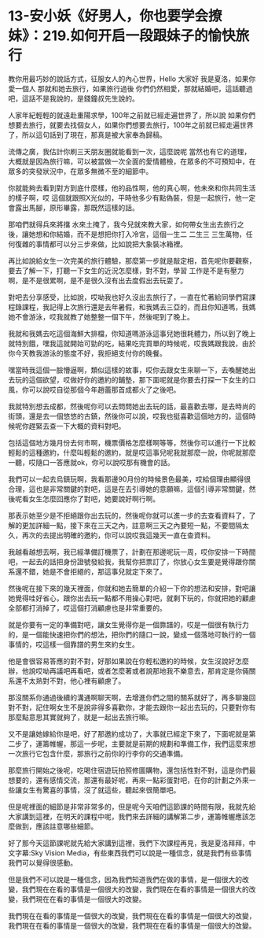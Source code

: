 # 13-安小妖《好男人，你也要学会撩妹》：219.如何开启一段跟妹子的愉快旅行

教你用最巧妙的說話方式，征服女人的內心世界，Hello 大家好 我是夏洛，如果你愛一個人 那就和她去旅行，如果旅行過後 你們仍然相愛，那就結婚吧，這話聽過吧，這話不是我說的，是錢鐘叔先生說的。

人家年紀輕輕的就遠赴重陽求學，100年之前就已經走遍世界了，所以說 如果你們想要去旅行，就要去找個女人，如果你們想要去旅行，100年之前就已經走遍世界了，所以這句話到了現在，那真是被大家奉為歸稿。

流傳之廣，我估計你刷三天朋友圈就能看到一次，這麼說呢 當然也有它的道理，大概就是因為旅行嘛，可以被當做一次全面的愛情體檢，在眾多的不可預知中，在眾多的突發狀況中，在眾多無微不至的細節中。

你就能夠去看到對方到底什麼樣，他的品性啊，他的真心啊，他未來和你共同生活的樣子啊，哎 這個就跟照X光似的，平時他多少有點偽裝，但是一起旅行，他一定會露出馬腳，原形畢露，那既然這樣的話。

那咱們就得兵來將擋 水來土掩了，我今兒就來教大家，如何帶女生出去旅行之後，讓她想和你結婚，而不是想把你打入冷宮，這個一生二 二生三 三生萬物，任何復雜的事情都可以分三步來做，比如說把大象裝冰箱裡。

再比如說給女生一次完美的旅行體驗，那麼第一步就是敲定相，首先呢你要觀察，要去了解一下，打聽一下女生的近況怎麼樣，對不對，學習 工作是不是有壓力啊，是不是很累啊，是不是很久沒有出去度假出去玩耍了。

對吧去分享感受，比如說，哎呦我也好久沒出去旅行了，一直在忙著給同學們寫課程錄課程，我記得上次旅行還是去年暑假，和我媽去三亞的，而且你知道嗎，我媽她不會游泳，哎我就教了她整整一個下午，然後呢到了晚上。

我就和我媽去吃這個海鮮大排檔，你知道嗎游泳這事兒她很耗體力，所以到了晚上就特別餓，嘿我這就開始可勁的吃，結果吃完買單的時候呢，哎我媽跟我說，由於你今天教我游泳的態度不好，我拒絕支付你的晚餐。

嘿當時我這個一臉懵逼啊，類似這樣的故事，哎你去跟女生來聊一下，去喚醒她出去玩的這個欲望，哎做好你的邀約的鋪墊，那下面呢就是你要去打探一下女生的口風，你可以說哎自從那個今年趙蕾那首成都火了之後吧。

我就特別想去成都，然後呢你可以去問問她出去玩的話，最喜歡去哪，是去時尚的街頭，還是去一個悠悠的古鎮，然後你可以說，哎我也挺喜歡這個地方的，這個時候呢你趕緊去查一下大概的資料對吧。

包括這個地方幾月份去何市啊，機票價格怎麼樣啊等等，然後你可以進行一下比較輕鬆的這種邀約，什麼叫輕鬆的邀約，就是哎這事兒呢我就那麼一說，你呢就那麼一聽，哎隨口一答應就ok，你可以說哎那有機會的話。

我們可以一起去烏鎮玩啊，我看那邊90月份的時候景色最美，哎給個理由顯得很合理，這也是非常關鍵的對吧，這是在去引導她的意願嘛，這個引導非常關鍵，然後呢看女生怎麼回應你了對吧，她要說好啊行啊。

那表示她至少是不拒絕跟你出去玩的，然後呢你就可以進一步的去查看資料了，了解的更加詳細一點，接下來在三天之內，註意啊三天之內要短一點，不要間隔太久，再次的去提出明確的邀約，你可以說哎我這幾天一直在查資料。

我越看越想去啊，我已經準備訂機票了，計劃在那邊呢玩一周，哎你安排一下時間吧，一起去的話把身份證號發給我，我幫你把票訂了，你放心女生要是覺得跟你關系還不錯，她是不會拒絕的，那這事兒就定下來了。

然後呢在接下來的幾天裡面，你就和她去簡單的介紹一下你的想法和安排，對吧讓她覺得哇好省心，跟你出去玩一點都不用操心對吧，就剩下玩的，你就把她的顧慮全部都打消掉了，哎這個打消顧慮也是非常重要的。

就是你要有一定的準備對吧，讓女生覺得你是一個靠譜的，哎是一個很有執行力的，是一個能快速把你們的想法，把你們的隨口一說，變成一個落地可執行的一個事情的，哎這樣一個靠譜的男生來約女生。

他是會很容易答應的對不對，好那如果說在你輕松邀約的時候，女生沒說好怎麼辦，他說哎呦再議吧再看吧，或者怎麼著或者說那地我不樂意去，那肯定是你倆關系還不太熟對不對，他心裡有顧慮了。

那沒關系你通過後續的溝通啊聊天啊，去增進你們之間的關系就好了，再多聊幾回對不對，記住啊女生不是說非得多喜歡你，才能去跟你一起出去玩的，只要對你有那麼點意思其實就夠了，就是一起出去旅行嘛。

又不是讓她嫁給你是吧，好了那邀約成功了，大事就已經定下來了，下面呢就是第二步了，運籌帷幄，那這一步呢，主要就是前期的規劃和準備工作，我們這麼來想一次旅行它包含什麼，那旅行之前你的行李你的交通準備。

那麼旅行開始之後呢，吃喝住宿遊玩拍照修圖購物，還包括性對不對，這是你們最想要的，還有感情交流，那還有最好呢，再來一點彩蛋對吧，在你的計劃之外來一些讓女生有驚喜的事情，沒了就這些，聽起來很簡單吧。

但是呢裡面的細節是非常非常多的，但是呢今天咱們這節課的時間有限，我就先給大家講到這裡，在明天的課程中呢，我們來去詳細的講解第二步，運籌帷幄應該怎麼做到，應該註意哪些細節。

好了那今天這節課呢就先給大家講到這裡，我們下次課程再見，我是夏洛拜拜，中文字幕:Sky Vision Media，有些東西我們可以說是一種信念，就是我們有些事情我們可以覺得很感動。

但是我們不可以說是一種信念，因為我們知道我們在做的事情，是一個很大的改變，我們現在在看的事情是一個很大的改變，我們現在在看的事情是一個很大的改變，我們現在在看的事情是一個很大的改變。

我們現在在看的事情是一個很大的改變，我們現在在看的事情是一個很大的改變，我們現在在看的事情是一個很大的改變，我們現在在看的事情是一個很大的改變。

